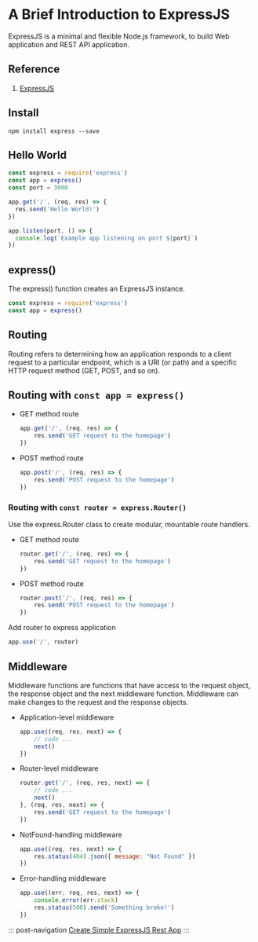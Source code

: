 #   A Brief Introduction to ExpressJS

ExpressJS is a minimal and flexible Node.js framework, to build Web application and REST API application.

##  Reference

1.  [ExpressJS](https://expressjs.com/)

##	Install

```console
npm install express --save
```

##	Hello World

```js
const express = require('express')
const app = express()
const port = 3000

app.get('/', (req, res) => {
  res.send('Hello World!')
})

app.listen(port, () => {
  console.log(`Example app listening on port ${port}`)
})
```
##  express()

The express() function creates an ExpressJS instance.

```js
const express = require('express')
const app = express()
```
##  Routing

Routing refers to determining how an application responds to a client request to a particular endpoint, which is a URI (or path) and a specific HTTP request method (GET, POST, and so on).

##	Routing with `const app = express()`

-	GET method route

	```js
	app.get('/', (req, res) => {
		res.send('GET request to the homepage')
	})
	```

-	POST method route

	```js
	app.post('/', (req, res) => {
		res.send('POST request to the homepage')
	})
	```

### Routing with `const router = express.Router()`

Use the express.Router class to create modular, mountable route handlers. 

-	GET method route

	```js
	router.get('/', (req, res) => {
		res.send('GET request to the homepage')
	})
	```

-	POST method route

	```js
	router.post('/', (req, res) => {
		res.send('POST request to the homepage')
	})
	````

Add router to express application

```js
app.use('/', router)
```

##  Middleware

Middleware functions are functions that have access to the request object, the response object and the next middleware function. Middleware can make changes to the request and the response objects.

- 	Application-level middleware

    ```js
    app.use((req, res, next) => {
        // code ...
        next()
    })
    ```
- 	Router-level middleware

    ```js
    router.get('/', (req, res, next) => {
        // code ...
        next()
    }, (req, res, next) => {
        res.send('GET request to the homepage')
    })
    ```
- 	NotFound-handling middleware

	```js
	app.use((req, res, next) => {
		res.status(404).json({ message: "Not Found" })
	})
	```
- 	Error-handling middleware

    ```js
    app.use((err, req, res, next) => {
        console.error(err.stack)
        res.status(500).send('Something broke!')
    })
    ```
	
::: post-navigation
[Create Simple ExpressJS Rest App](/post/express-rest-simple "next")
:::